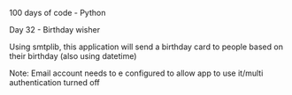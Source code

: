 100 days of code - Python

Day 32 - Birthday wisher

Using smtplib, this application will send a birthday card to people based on their birthday (also using datetime)

Note: Email account needs to e configured to allow app to use it/multi authentication turned off